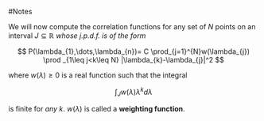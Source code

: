 #Notes 

We will now compute the correlation functions for any set of $N$ points on an interval $J \subseteq \mathbb{R}$ *whose j.p.d.f. is of the form*

$$
P(\lambda_{1},\dots,\lambda_{n})= C \prod_{j=1}^{N}w(\lambda_{j}) \prod _{1\leq j<k\leq N} |\lambda_{k}-\lambda_{j}|^2
$$

where $w(\lambda )\geq 0$ is a real function such that the integral 

$$
\int_{J} w(\lambda) \lambda^{k}d\lambda
$$

is finite for *any $k$*. $w(\lambda)$ is called a **weighting function**.